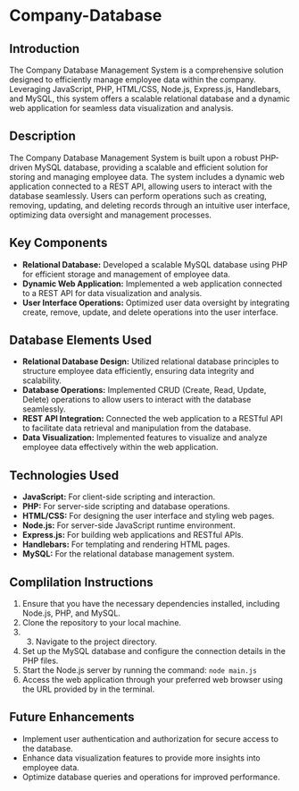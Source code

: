 # Company-Database

## Introduction
The Company Database Management System is a comprehensive solution designed to efficiently manage employee data within the company. Leveraging JavaScript, PHP, HTML/CSS, Node.js, Express.js, Handlebars, and MySQL, this system offers a scalable relational database and a dynamic web application for seamless data visualization and analysis.

## Description
The Company Database Management System is built upon a robust PHP-driven MySQL database, providing a scalable and efficient solution for storing and managing employee data. The system includes a dynamic web application connected to a REST API, allowing users to interact with the database seamlessly. Users can perform operations such as creating, removing, updating, and deleting records through an intuitive user interface, optimizing data oversight and management processes.

## Key Components
- **Relational Database:** Developed a scalable MySQL database using PHP for efficient storage and management of employee data.
- **Dynamic Web Application:** Implemented a web application connected to a REST API for data visualization and analysis.
- **User Interface Operations:** Optimized user data oversight by integrating create, remove, update, and delete operations into the user interface.

## Database Elements Used
- **Relational Database Design:** Utilized relational database principles to structure employee data efficiently, ensuring data integrity and scalability.
- **Database Operations:** Implemented CRUD (Create, Read, Update, Delete) operations to allow users to interact with the database seamlessly.
- **REST API Integration:** Connected the web application to a RESTful API to facilitate data retrieval and manipulation from the database.
- **Data Visualization:** Implemented features to visualize and analyze employee data effectively within the web application.

## Technologies Used
- **JavaScript:** For client-side scripting and interaction.
- **PHP:** For server-side scripting and database operations.
- **HTML/CSS:** For designing the user interface and styling web pages.
- **Node.js:** For server-side JavaScript runtime environment.
- **Express.js:** For building web applications and RESTful APIs.
- **Handlebars:** For templating and rendering HTML pages.
- **MySQL:** For the relational database management system.

## Complilation Instructions
1. Ensure that you have the necessary dependencies installed, including Node.js, PHP, and MySQL.
2. Clone the repository to your local machine.
3. 3. Navigate to the project directory.
4. Set up the MySQL database and configure the connection details in the PHP files.
5. Start the Node.js server by running the command:
    `node main.js`
6. Access the web application through your preferred web browser using the URL provided by in the terminal.

## Future Enhancements
- Implement user authentication and authorization for secure access to the database.
- Enhance data visualization features to provide more insights into employee data.
- Optimize database queries and operations for improved performance.

